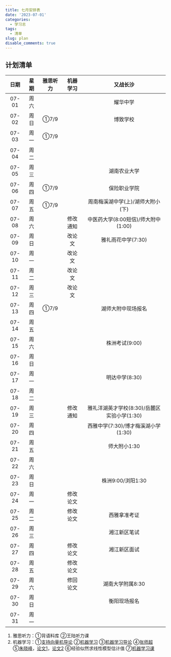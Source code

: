 ```yaml
---
title: 七月安排表
date: '2023-07-01'
categories:
  - 学习志
tags:
  - 清单
slug: plan
disable_comments: true
---
```




## 计划清单 
|   日期  |星期 | 雅思听力 | 机器学习 | 又战长沙 |
| :------: | :------: | :------: | :------: | :------: |
| 07-01 | 周六 |  |  | 耀华中学 |
| 07-02 | 周日 | ①7/9 |  | 博致学校 |
| 07-03 | 周一 | ①7/9 |  |  |
| 07-04 | 周二 |  |  |  |
| 07-05 | 周三 |  |  | 湖南农业大学 |
| 07-06 | 周四 | ①7/9 |  | 保险职业学院 |
| 07-07 | 周五 | ①7/9 |  | 周南梅溪湖中学(上)/湖师大附小(下) |
| 07-08 | 周六 |  | 修改通知 | 中医药大学(8:00短信)/师大附中(1:00) |
| 07-09 | 周日 |  | 改论文 | 雅礼雨花中学(7:30) |
| 07-10 | 周一 | | 改论文 |  |
| 07-11 | 周二 |  | 改论文 |  |
| 07-12 | 周三 |  | 改论文 |  |
| 07-13 | 周四 | ①7/9 |  | 湖师大附中现场报名 |
| 07-14 | 周五 |  |  |  |
| 07-15 | 周六 |  |  | 株洲考试(9:00) |
| 07-16 | 周日 |  |  |  |
| 07-17 | 周一 |  |  | 明达中学(8:30) |
| 07-18 | 周二 |  |  |  |
| 07-19 | 周三 |  | 修改通知 | 雅礼洋湖英才学校(8:30)/岳麓区实验小学(1:30) |
| 07-20 | 周四 |  |  | 西雅中学(7:30)/博才梅溪湖小学(1:30) |
| 07-21 | 周五 |  |  | 师大附小1:30 |
| 07-22 | 周六 |  |  | |
| 07-23 | 周日 |  |  | 株洲9:00/浏阳1:30 |
| 07-24 | 周一 | | 修改论文 |  |
| 07-25 | 周二 |  | 修改论文 | 西雅拿准考证 |
| 07-26 | 周三 |  |  | 湘江新区笔试 |
| 07-27 | 周四 |  | 修改论文 | 湘江新区面试 |
| 07-28 | 周五 |  | 修改论文 | |
| 07-29 | 周六 |  | 修回论文 | 湖南大学附属8:30 |
| 07-30 | 周日 |  |  | 衡阳现场报名 |
| 07-31 | 周一 |  |  |  |

1. 雅思听力：①背语料库 ②王陆听力课
3. 机器学习：①[支持向量机导论](/papers/QinRecom/支持向量机导论.pdf) ②[机器学习](/papers/QinRecom/机器学习.pdf) ③[机器学习导论](https://pan.baidu.com/s/18m7YJECFCvtaxidqjjqz_w?pwd=1234) ④[张师超](http://www.globalauthorid.com/WebPortal/AuthorView?wd=GAID10125982&rc=37037A)   
    ⑤[朱晓峰](http://www.globalauthorid.com/WebPortal/AuthorView?wd=GAID10127811&rc=013F3E)，[论文1](/papers/QinRecom/ZhuXF-1.pdf)，[论文2](/papers/QinRecom/ZhuXF-2.pdf) ⑥经验似然求线性模型估计值 ⑦[机器学习课](https://edu.csdn.net/course/detail/31616?spm=1003.2449.3001.8293.1) 